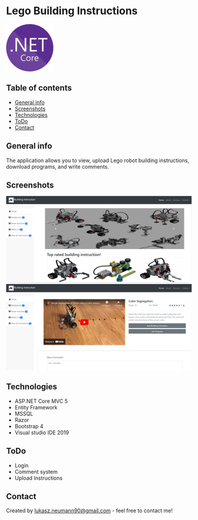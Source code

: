 # Lego Building Instructions
![Example screenshot](./aspnetcore.png)



## Table of contents
* [General info](#general-info)
* [Screenshots](#screenshots)
* [Technologies](#technologies)
* [ToDo](#ToDo)
* [Contact](#contact)

## General info
The application allows you to view, upload Lego robot building instructions, download programs, and write comments.

## Screenshots
![Example screenshot](./Screenshot1.PNG)
![Example screenshot](./Screenshot2.PNG)


## Technologies
- ASP.NET Core MVC 5
- Entity Framework
- MSSQL
- Razor
- Bootstrap 4
- Visual studio IDE 2019


## ToDo
- Login
- Comment system
- Upload Instructions

## Contact
Created by lukasz.neumann90@gmail.com - feel free to contact me!
